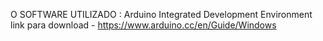 O SOFTWARE UTILIZADO : Arduino Integrated Development Environment  
link  para download  -  https://www.arduino.cc/en/Guide/Windows 


